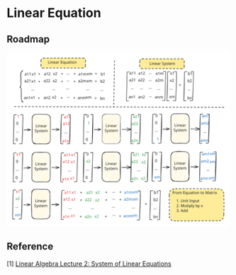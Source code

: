 # Linear Equation

## Roadmap

<img src="../../.gitbook/assets/file.excalidraw.svg" alt="" class="gitbook-drawing">

## Reference

\[1] [Linear Algebra Lecture 2: System of Linear Equations](https://www.youtube.com/watch?v=ZexDYHpmID8\&list=PLJV\_el3uVTsNmr39gwbyV-0KjULUsN7fW\&index=2)
